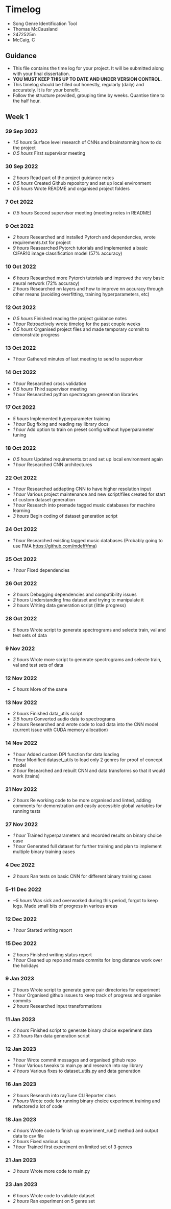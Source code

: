 # Timelog

* Song Genre Identification Tool
* Thomas McCausland
* 2472525m
* McCaig, C

## Guidance

* This file contains the time log for your project. It will be submitted along with your final dissertation.
* **YOU MUST KEEP THIS UP TO DATE AND UNDER VERSION CONTROL.**
* This timelog should be filled out honestly, regularly (daily) and accurately. It is for *your* benefit.
* Follow the structure provided, grouping time by weeks.  Quantise time to the half hour.

## Week 1

### 29 Sep 2022

* *1.5 hours* Surface level research of CNNs and brainstorming how to do the project
* *0.5 hours* First supervisor meeting

### 30 Sep 2022

* *2 hours* Read part of the project guidance notes
* *0.5 hours* Created Github repository and set up local environment
* *0.5 hours* Wrote README and organised project folders

### 7 Oct 2022

* *0.5 hours* Second supervisor meeting (meeting notes in README)

### 9 Oct 2022

* *2 hours* Researched and installed Pytorch and dependencies, wrote requirements.txt for project
* *9 hours* Reasearched Pytorch tutorials and implemented a basic CIFAR10 image classification model (57% accuracy)

### 10 Oct 2022

* *6 hours* Researched more Pytorch tutorials and improved the very basic neural network  (72% accuracy)
* *2 hours* Researched nn layers and how to improve nn accuracy through other means (avoiding overfitting, training hyperparameters, etc)

### 12 Oct 2022

* *0.5 hours* Finished reading the project guidance notes
* *1 hour* Retroactively wrote timelog for the past couple weeks
* *0.5 hours* Organised project files and made temporary commit to demonstrate progress

### 13 Oct 2022

* *1 hour* Gathered minutes of last meeting to send to supervisor

### 14 Oct 2022

* *1 hour* Researched cross validation
* *0.5 hours* Third supervisor meeting
* *1 hour* Researched python spectrogram generation libraries

### 17 Oct 2022

* *5 hours* Implemented hyperparameter training
* *1 hour* Bug fixing and reading ray library docs
* *1 hour* Add option to train on preset config without hyperparameter tuning

### 18 Oct 2022

* *0.5 hours* Updated requirements.txt and set up local environment again
* *1 hour* Researched CNN architectures

### 22 Oct 2022

* *1 hour* Researched addapting CNN to have higher resolution input
* *1 hour* Various project maintenance and new script/files created for start of custom dataset generation
* *1 hour* Research into premade tagged music databases for machine learning
* *3 hours* Begin coding of dataset generation script

### 24 Oct 2022

* *1 hour* Researched existing tagged music databases (Probably going to use FMA https://github.com/mdeff/fma)

### 25 Oct 2022

* *1 hour* Fixed dependencies

### 26 Oct 2022

* *3 hours* Debugging dependencies and compatibility issues
* *2 hours* Understanding fma dataset and trying to manipulate it
* *3 hours* Writing data generation script (little progress)

### 28 Oct 2022

* *5 hours* Wrote script to generate spectrograms and selecte train, val and test sets of data

### 9 Nov 2022

* *2 hours* Wrote more script to generate spectrograms and selecte train, val and test sets of data

### 12 Nov 2022

* *5 hours* More of the same

### 13 Nov 2022

* *2 hours* Finished data_utils script 
* *3.5 hours* Converted audio data to spectrograms
* *2 hours* Researched and wrote code to load data into the CNN model (current issue with CUDA memory allocation)

### 14 Nov 2022

* *1 hour* Added custom DPI function for data loading
* *1 hour* Modified dataset_utils to load only 2 genres for proof of concept model
* *3 hour* Researched and rebuilt CNN and data transforms so that it would work (trains)

### 21 Nov 2022

* *2 hours* Re working code to be more organised and linted, adding comments for demonstration and easily accessible global variables for running tests

### 27 Nov 2022
* *1 hour* Trained hyperparameters and recorded results on binary choice case
* *1 hour* Generated full dataset for further training and plan to implement multiple binary training cases

### 4 Dec 2022
* *3 hours* Ran tests on basic CNN for different binary training cases

### 5-11 Dec 2022
* *~5 hours* Was sick and overworked during this period, forgot to keep logs. Made small bits of progress in various areas

### 12 Dec 2022
* *1 hour* Started writing report

### 15 Dec 2022
* *2 hours* Finished writing status report
* *1 hour* Cleaned up repo and made commits for long distance work over the holidays

### 9 Jan 2023
* *2 hours* Wrote script to generate genre pair directories for experiment
* *1 hour* Organised github issues to keep track of progress and organise commits
* *2 hours* Researched input transformations

### 11 Jan 2023
* *4 hours* Finished script to generate binary choice experiment data
* *3.3 hours* Ran data generation script

### 12 Jan 2023
* *1 hour* Wrote commit messages and organised github repo
* *1 hour* Various tweaks to main.py and research into ray library
* *4 hours* Various fixes to dataset_utils.py and data generation

### 16 Jan 2023
* *2 hours* Research into rayTune CLIReporter class
* *7 hours* Wrote code for running binary choice experiment training and refactored a lot of code

### 18 Jan 2023
* *4 hours* Wrote code to finish up experiment_run() method and output data to csv file
* *2 hours* Fixed various bugs
* *1 hour* Trained first experiment on limited set of 3 genres

### 21 Jan 2023
* *3 hours* Wrote more code to main.py

### 23 Jan 2023
* *6 hours* Wrote code to validate dataset
* *2 hours* Ran experiment on 5 genre set
